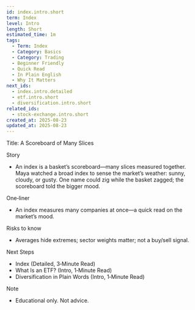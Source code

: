 ```yaml
---
id: index.intro.short
term: Index
level: Intro
length: Short
estimated_time: 1m
tags:
  - Term: Index
  - Category: Basics
  - Category: Trading
  - Beginner Friendly
  - Quick Read
  - In Plain English
  - Why It Matters
next_ids:
  - index.intro.detailed
  - etf.intro.short
  - diversification.intro.short
related_ids:
  - stock-exchange.intro.short
created_at: 2025-08-23
updated_at: 2025-08-23
---
```


Title: A Scoreboard of Many Slices

Story
- An index is a basket’s scoreboard—many slices measured together. Maya watched a broad index to sense the market’s weather: sunny, cloudy, or gusty. One name could zig while the basket zagged; the scoreboard told the bigger mood.

One‑liner
- An index measures many companies at once—a quick read on the market’s mood.

Risks to know
- Averages hide extremes; sector weights matter; not a buy/sell signal.

Next Steps
- Index (Detailed, 3‑Minute Read)
- What Is an ETF? (Intro, 1‑Minute Read)
- Diversification in Plain Words (Intro, 1‑Minute Read)

Note
- Educational only. Not advice.

